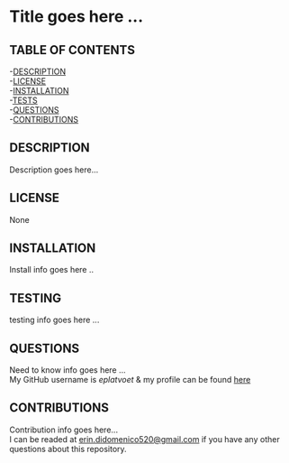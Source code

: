 
  # Title goes here ...  


  ## TABLE OF CONTENTS
  -[DESCRIPTION](#DESCRIPTION)  
  -[LICENSE](#LICENSE)  
  -[INSTALLATION](#INSTALLATION)  
  -[TESTS](#TESTS)  
  -[QUESTIONS](#QUESTIONS)  
  -[CONTRIBUTIONS](#CONTRIBUTIONS)

  ## DESCRIPTION
  Description goes here...

  ## LICENSE
  None
  
  ## INSTALLATION
  Install info goes here ..
  
  ## TESTING
  testing info goes here ...
  
  ## QUESTIONS
  Need to know info goes here ...  
  My GitHub username is *eplatvoet* & my profile can be found [here](https://github.com/eplatvoet) 
  
  ## CONTRIBUTIONS
  Contribution info goes here...  
  I can be readed at erin.didomenico520@gmail.com if you have any other questions about this repository.
  